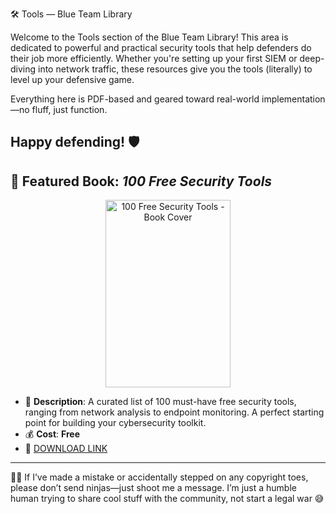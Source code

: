 🛠️ Tools — Blue Team Library

Welcome to the Tools section of the Blue Team Library! This area is dedicated to powerful and practical security tools that help defenders do their job more efficiently. Whether you're setting up your first SIEM or deep-diving into network traffic, these resources give you the tools (literally) to level up your defensive game.

Everything here is PDF-based and geared toward real-world implementation—no fluff, just function.

Happy defending! 🛡️
---

## 📕 Featured Book: *100 Free Security Tools*

<p align="center">
<img src="https://pbs.twimg.com/media/GH5lSUOWoAA5WFr.png" alt="100 Free Security Tools - Book Cover" width="200" height="300" title="Featured Book" />
</p>

- 📌 **Description**: A curated list of 100 must-have free security tools, ranging from network analysis to endpoint monitoring. A perfect starting point for building your cybersecurity toolkit.
- 💰 **Cost**: **Free**  
- 🔗 [DOWNLOAD LINK](https://drive.google.com/file/d/1e6IqcRpT-dnehP_CRZY9QmWth3PmNaCW)

---

🤖💬 If I’ve made a mistake or accidentally stepped on any copyright toes, please don’t send ninjas—just shoot me a message. I’m just a humble human trying to share cool stuff with the community, not start a legal war 😅